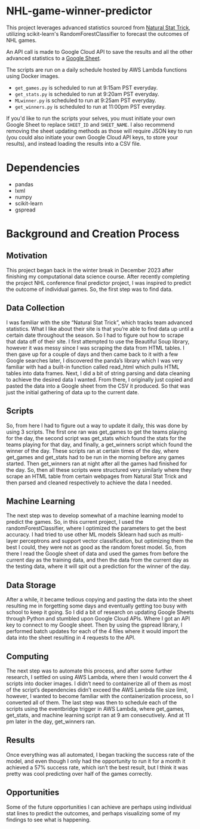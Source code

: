 # NHL-game-winner-predictor
This project leverages advanced statistics sourced from [Natural Stat Trick](https://www.naturalstattrick.com), utilizing scikit-learn's RandomForestClassifier to forecast the outcomes of NHL games.

An API call is made to Google Cloud API to save the results and all the other advanced statistics to a [Google Sheet](https://docs.google.com/spreadsheets/d/1RPnWiBpVTMGZOeH4-P1Z44eDeApi5YLXYUU9X3kAj4Y/edit?usp=sharing).

The scripts are run on a daily schedule hosted by AWS Lambda functions using Docker images. 
- `get_games.py` is scheduled to run at 9:15am PST everyday.
- `get_stats.py` is scheduled to run at 9:20am PST everyday.
- `MLwinner.py` is scheduled to run at 9:25am PST everyday.
- `get_winners.py` is scheduled to run at 11:00pm PST everyday.

If you'd like to run the scripts your selves, you must initiate your own Google Sheet to replace `SHEET_ID` and `SHEET_NAME`.
I also recommend removing the sheet updating methods as those will require JSON key to run (you could also initiate your own Google Cloud API keys, to store your results), and instead loading the results into a CSV file.

# Dependencies
- pandas
- lxml
- numpy
- scikit-learn
- gspread

# Background and Creation Process

## Motivation
This project began back in the winter break in December 2023 after finishing my computational data science course. After recently completing the project NHL conference final predictor project, I was inspired to predict the outcome of individual games. So, the first step was to find data. 
## Data Collection
I was familiar with the site “Natural Stat Trick”, which tracks team advanced statistics. What I like about their site is that you’re able to find data up until a certain date throughout the season. So I had to figure out how to scrape that data off of their site. I first attempted to use the Beautiful Soup library, however it was messy since I was scraping the data from HTML tables. I then gave up for a couple of days and then came back to it with a few Google searches later, I discovered the panda’s library which I was very familiar with had a built-in function called read_html which pulls HTML tables into data frames. Next, I did a bit of string parsing and data cleaning to achieve the desired data I wanted. From there, I originally just copied and pasted the data into a Google sheet from the CSV it produced. So that was just the initial gathering of data up to the current date. 
## Scripts
So, from here I had to figure out a way to update it daily, this was done by using 3 scripts. The first one ran was get_games to get the teams playing for the day, the second script was get_stats which found the stats for the teams playing for that day, and finally, a get_winners script which found the winner of the day. These scripts ran at certain times of the day, where get_games and get_stats had to be run in the morning before any games started. Then get_winners ran at night after all the games had finished for the day. So, then all these scripts were structured very similarly where they scrape an HTML table from certain webpages from Natural Stat Trick and then parsed and cleaned respectively to achieve the data I needed.  
## Machine Learning
The next step was to develop somewhat of a machine learning model to predict the games. So, in this current project, I used the randomForestClassifier, where I optimized the parameters to get the best accuracy. I had tried to use other ML models Sklearn had such as multi-layer perceptrons and support vector classification, but optimizing them the best I could, they were not as good as the random forest model. So, from there I read the Google sheet of data and used the games from before the current day as the training data, and then the data from the current day as the testing data, where it will spit out a prediction for the winner of the day.  
## Data Storage
After a while, it became tedious copying and pasting the data into the sheet resulting me in forgetting some days and eventually getting too busy with school to keep it going. So I did a bit of research on updating Google Sheets through Python and stumbled upon Google Cloud APIs. Where I got an API key to connect to my Google sheet. Then by using the gspread library, I performed batch updates for each of the 4 files where it would import the data into the sheet resulting in 4 requests to the API.
## Computing
The next step was to automate this process, and after some further research, I settled on using AWS Lambda, where then I would convert the 4 scripts into docker images. I didn’t need to containerize all of them as most of the script’s dependencies didn’t exceed the AWS Lambda file size limit, however, I wanted to become familiar with the containerization process, so I converted all of them. The last step was then to schedule each of the scripts using the eventbridge trigger in AWS Lambda, where get_games, get_stats, and machine learning script ran at 9 am consecutively. And at 11 pm later in the day, get_winners ran.   
## Results
Once everything was all automated, I began tracking the success rate of the model, and even though I only had the opportunity to run it for a month it achieved a 57% success rate, which isn’t the best result, but I think it was pretty was cool predicting over half of the games correctly.  
## Opportunities
Some of the future opportunities I can achieve are perhaps using individual stat lines to predict the outcomes, and perhaps visualizing some of my findings to see what is happening.

